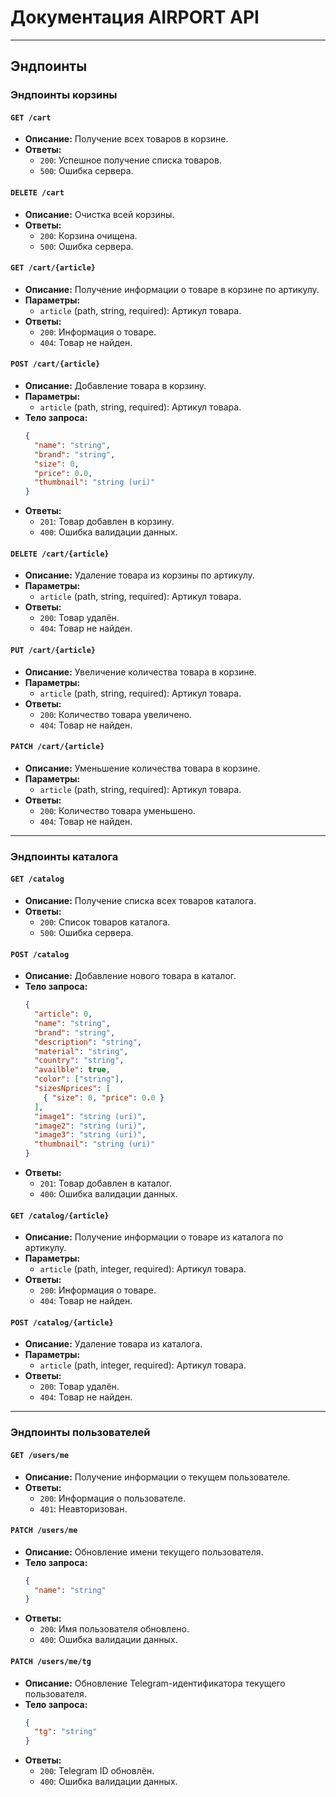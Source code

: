 # Документация AIRPORT API

---

## Эндпоинты

### Эндпоинты корзины

#### `GET /cart`
- **Описание:** Получение всех товаров в корзине.
- **Ответы:**
  - `200`: Успешное получение списка товаров.
  - `500`: Ошибка сервера.

#### `DELETE /cart`
- **Описание:** Очистка всей корзины.
- **Ответы:**
  - `200`: Корзина очищена.
  - `500`: Ошибка сервера.

#### `GET /cart/{article}`
- **Описание:** Получение информации о товаре в корзине по артикулу.
- **Параметры:**
  - `article` (path, string, required): Артикул товара.
- **Ответы:**
  - `200`: Информация о товаре.
  - `404`: Товар не найден.

#### `POST /cart/{article}`
- **Описание:** Добавление товара в корзину.
- **Параметры:**
  - `article` (path, string, required): Артикул товара.
- **Тело запроса:**
  ```json
  {
    "name": "string",
    "brand": "string",
    "size": 0,
    "price": 0.0,
    "thumbnail": "string (uri)"
  }
  ```
- **Ответы:**
  - `201`: Товар добавлен в корзину.
  - `400`: Ошибка валидации данных.

#### `DELETE /cart/{article}`
- **Описание:** Удаление товара из корзины по артикулу.
- **Параметры:**
  - `article` (path, string, required): Артикул товара.
- **Ответы:**
  - `200`: Товар удалён.
  - `404`: Товар не найден.

#### `PUT /cart/{article}`
- **Описание:** Увеличение количества товара в корзине.
- **Параметры:**
  - `article` (path, string, required): Артикул товара.
- **Ответы:**
  - `200`: Количество товара увеличено.
  - `404`: Товар не найден.

#### `PATCH /cart/{article}`
- **Описание:** Уменьшение количества товара в корзине.
- **Параметры:**
  - `article` (path, string, required): Артикул товара.
- **Ответы:**
  - `200`: Количество товара уменьшено.
  - `404`: Товар не найден.

---

### Эндпоинты каталога

#### `GET /catalog`
- **Описание:** Получение списка всех товаров каталога.
- **Ответы:**
  - `200`: Список товаров каталога.
  - `500`: Ошибка сервера.

#### `POST /catalog`
- **Описание:** Добавление нового товара в каталог.
- **Тело запроса:**
  ```json
  {
    "article": 0,
    "name": "string",
    "brand": "string",
    "description": "string",
    "material": "string",
    "country": "string",
    "availble": true,
    "color": ["string"],
    "sizesNprices": [
      { "size": 0, "price": 0.0 }
    ],
    "image1": "string (uri)",
    "image2": "string (uri)",
    "image3": "string (uri)",
    "thumbnail": "string (uri)"
  }
  ```
- **Ответы:**
  - `201`: Товар добавлен в каталог.
  - `400`: Ошибка валидации данных.

#### `GET /catalog/{article}`
- **Описание:** Получение информации о товаре из каталога по артикулу.
- **Параметры:**
  - `article` (path, integer, required): Артикул товара.
- **Ответы:**
  - `200`: Информация о товаре.
  - `404`: Товар не найден.

#### `POST /catalog/{article}`
- **Описание:** Удаление товара из каталога.
- **Параметры:**
  - `article` (path, integer, required): Артикул товара.
- **Ответы:**
  - `200`: Товар удалён.
  - `404`: Товар не найден.

---

### Эндпоинты пользователей

#### `GET /users/me`
- **Описание:** Получение информации о текущем пользователе.
- **Ответы:**
  - `200`: Информация о пользователе.
  - `401`: Неавторизован.

#### `PATCH /users/me`
- **Описание:** Обновление имени текущего пользователя.
- **Тело запроса:**
  ```json
  {
    "name": "string"
  }
  ```
- **Ответы:**
  - `200`: Имя пользователя обновлено.
  - `400`: Ошибка валидации данных.

#### `PATCH /users/me/tg`
- **Описание:** Обновление Telegram-идентификатора текущего пользователя.
- **Тело запроса:**
  ```json
  {
    "tg": "string"
  }
  ```
- **Ответы:**
  - `200`: Telegram ID обновлён.
  - `400`: Ошибка валидации данных.
